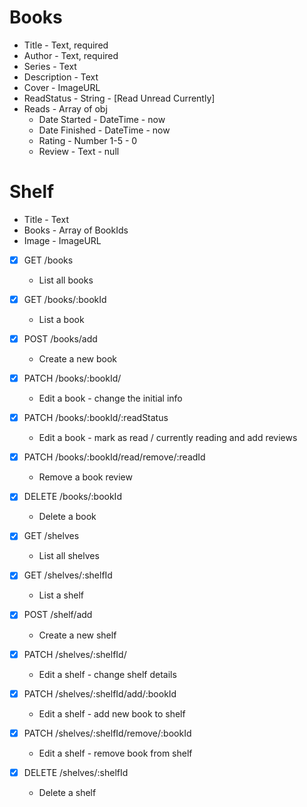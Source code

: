 # Books
* Title - Text, required
* Author - Text, required
* Series - Text
* Description - Text
* Cover - ImageURL
* ReadStatus - String - [Read Unread Currently]
* Reads - Array of obj
  * Date Started - DateTime - now
  * Date Finished - DateTime - now
  * Rating - Number 1-5 - 0
  * Review - Text - null

# Shelf
* Title - Text
* Books - Array of BookIds
* Image - ImageURL

* [x] GET /books
  * List all books
* [x] GET /books/:bookId
  * List a book
* [x] POST /books/add
  * Create a new book
* [x] PATCH /books/:bookId/
  * Edit a book - change the initial info
* [x] PATCH /books/:bookId/:readStatus
  * Edit a book - mark as read / currently reading and add reviews
* [x] PATCH /books/:bookId/read/remove/:readId
  * Remove a book review
* [x] DELETE /books/:bookId
  * Delete a book

* [x] GET /shelves
  * List all shelves
* [x] GET /shelves/:shelfId
  * List a shelf
* [x] POST /shelf/add
  * Create a new shelf
* [x] PATCH /shelves/:shelfId/
  * Edit a shelf - change shelf details
* [x] PATCH /shelves/:shelfId/add/:bookId
  * Edit a shelf - add new book to shelf
* [x] PATCH /shelves/:shelfId/remove/:bookId
  * Edit a shelf - remove book from shelf
* [x] DELETE /shelves/:shelfId
  * Delete a shelf
